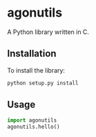 # agonutils

A Python library written in C.

## Installation

To install the library:

```bash
python setup.py install
```

## Usage

```python
import agonutils
agonutils.hello()
```
